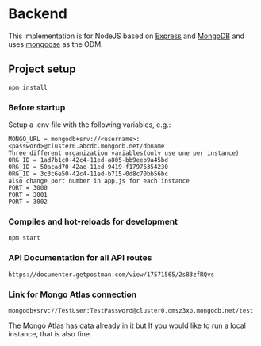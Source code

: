 # Backend

This implementation is for NodeJS based on [Express](https://expressjs.com/) and [MongoDB](https://www.mongodb.com/) and uses [mongoose](https://mongoosejs.com/) as the ODM.

## Project setup
```
npm install
```

### Before startup 
Setup a .env file with the following variables, e.g.:

```
MONGO_URL = mongodb+srv://<username>:<password>@cluster0.abcdc.mongodb.net/dbname
Three different organization variables(only use one per instance)
ORG_ID = 1ad7b1c0-42c4-11ed-a805-bb9eeb9a45bd
ORG_ID = 50acad70-42ae-11ed-9419-f17976354230
ORG_ID = 3c3c6e50-42c4-11ed-b715-0d8c70bb56bc
also change port number in app.js for each instance
PORT = 3000
PORT = 3001
PORT = 3002
```

### Compiles and hot-reloads for development
```
npm start
```
### API Documentation for all API routes
```
https://documenter.getpostman.com/view/17571565/2s83zfRQvs
```
### Link for Mongo Atlas connection
```
mongodb+srv://TestUser:TestPassword@cluster0.dmsz3xp.mongodb.net/test
```
The Mongo Atlas has data already in it but If you would like to run a local instance, that is also fine.
